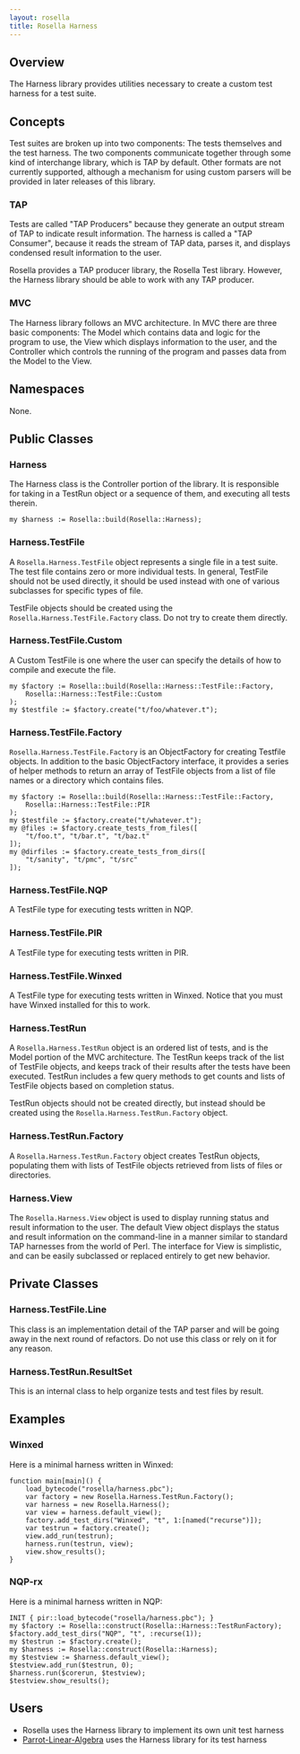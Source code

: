 ```yaml
---
layout: rosella
title: Rosella Harness
---
```


## Overview

The Harness library provides utilities necessary to create a custom test
harness for a test suite.

## Concepts

Test suites are broken up into two components: The tests themselves and the
test harness. The two components communicate together through some kind of
interchange library, which is TAP by default. Other formats are not currently
supported, although a mechanism for using custom parsers will be provided in
later releases of this library.

### TAP

Tests are called "TAP Producers" because they generate an output stream of TAP
to indicate result information. The harness is called a "TAP Consumer",
because it reads the stream of TAP data, parses it, and displays condensed
result information to the user.

Rosella provides a TAP producer library, the Rosella Test library. However,
the Harness library should be able to work with any TAP producer.

### MVC

The Harness library follows an MVC architecture. In MVC there are three basic
components: The Model which contains data and logic for the program to use,
the View which displays information to the user, and the Controller which
controls the running of the program and passes data from the Model to the
View.

## Namespaces

None.

## Public Classes

### Harness

The Harness class is the Controller portion of the library. It is responsible
for taking in a TestRun object or a sequence of them, and executing all tests
therein.

    my $harness := Rosella::build(Rosella::Harness);

### Harness.TestFile

A `Rosella.Harness.TestFile` object represents a single file in a test suite.
The test file contains zero or more individual tests. In general, TestFile
should not be used directly, it should be used instead with one of various
subclasses for specific types of file.

TestFile objects should be created using the
`Rosella.Harness.TestFile.Factory` class. Do not try to create them directly.

### Harness.TestFile.Custom

A Custom TestFile is one where the user can specify the details of how to
compile and execute the file.

    my $factory := Rosella::build(Rosella::Harness::TestFile::Factory,
        Rosella::Harness::TestFile::Custom
    );
    my $testfile := $factory.create("t/foo/whatever.t");

### Harness.TestFile.Factory

`Rosella.Harness.TestFile.Factory` is an ObjectFactory for creating Testfile
objects. In addition to the basic ObjectFactory interface, it provides a
series of helper methods to return an array of TestFile objects from a list of
file names or a directory which contains files.

    my $factory := Rosella::build(Rosella::Harness::TestFile::Factory,
        Rosella::Harness::TestFile::PIR
    );
    my $testfile := $factory.create("t/whatever.t");
    my @files := $factory.create_tests_from_files([
        "t/foo.t", "t/bar.t", "t/baz.t"
    ]);
    my @dirfiles := $factory.create_tests_from_dirs([
        "t/sanity", "t/pmc", "t/src"
    ]);

### Harness.TestFile.NQP

A TestFile type for executing tests written in NQP.

### Harness.TestFile.PIR

A TestFile type for executing tests written in PIR.

### Harness.TestFile.Winxed

A TestFile type for executing tests written in Winxed. Notice that you must
have Winxed installed for this to work.

### Harness.TestRun

A `Rosella.Harness.TestRun` object is an ordered list of tests, and is the
Model portion of the MVC architecture. The TestRun keeps track of the list of
TestFile objects, and keeps track of their results after the tests have been
executed. TestRun includes a few query methods to get counts and lists of
TestFile objects based on completion status.

TestRun objects should not be created directly, but instead should be created
using the `Rosella.Harness.TestRun.Factory` object.

### Harness.TestRun.Factory

A `Rosella.Harness.TestRun.Factory` object creates TestRun objects, populating
them with lists of TestFile objects retrieved from lists of files or
directories.

### Harness.View

The `Rosella.Harness.View` object is used to display running status and result
information to the user. The default View object displays the status and
result information on the command-line in a manner similar to standard TAP
harnesses from the world of Perl. The interface for View is simplistic, and
can be easily subclassed or replaced entirely to get new behavior.

## Private Classes

### Harness.TestFile.Line

This class is an implementation detail of the TAP parser and will be going
away in the next round of refactors. Do not use this class or rely on it for
any reason.

### Harness.TestRun.ResultSet

This is an internal class to help organize tests and test files by result.

## Examples

### Winxed

Here is a minimal harness written in Winxed:

    function main[main]() {
        load_bytecode("rosella/harness.pbc");
        var factory = new Rosella.Harness.TestRun.Factory();
        var harness = new Rosella.Harness();
        var view = harness.default_view();
        factory.add_test_dirs("Winxed", "t", 1:[named("recurse")]);
        var testrun = factory.create();
        view.add_run(testrun);
        harness.run(testrun, view);
        view.show_results();
    }

### NQP-rx

Here is a minimal harness written in NQP:

    INIT { pir::load_bytecode("rosella/harness.pbc"); }
    my $factory := Rosella::construct(Rosella::Harness::TestRunFactory);
    $factory.add_test_dirs("NQP", "t", :recurse(1));
    my $testrun := $factory.create();
    my $harness := Rosella::construct(Rosella::Harness);
    my $testview := $harness.default_view();
    $testview.add_run($testrun, 0);
    $harness.run($corerun, $testview);
    $testview.show_results();

## Users

* Rosella uses the Harness library to implement its own unit test harness
* [Parrot-Linear-Algebra](http://github.com/Whiteknight/parrot-linear-algebra)
uses the Harness library for its test harness
